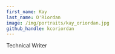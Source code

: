 ```yaml
---
first_name: Kay
last_name: O'Riordan
image: /img/portraits/kay_oriordan.jpg
github_handle: kcoriordan
---
```

Technical Writer
